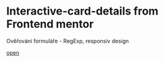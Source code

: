 # Interactive-card-details from Frontend mentor

Ověřování formuláře - RegExp, responsiv design 

[open](https://sarkalax.github.io/Interactive-card-details/)

